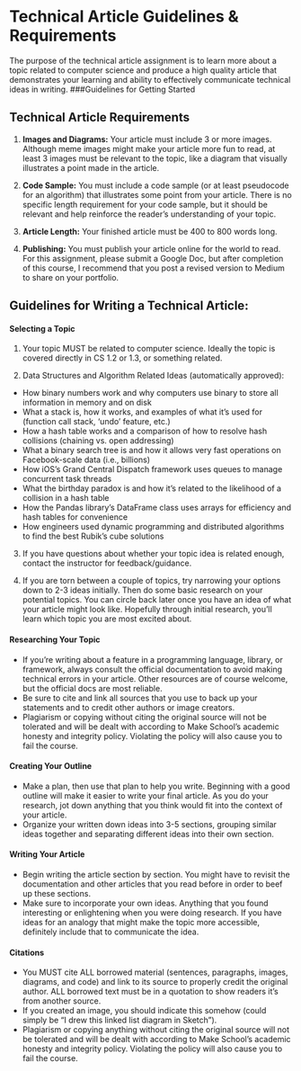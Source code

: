 
# Technical Article Guidelines & Requirements
The purpose of the technical article assignment is to learn more about a topic related to computer science and produce a high quality article that demonstrates your learning and ability to effectively communicate technical ideas in writing.
###Guidelines for Getting Started

## Technical Article Requirements

1. **Images and Diagrams:** Your article must include 3 or more images. Although meme images might make your article more fun to read, at least 3 images must be relevant to the topic, like a diagram that visually illustrates a point made in the article.

2. **Code Sample:** You must include a code sample (or at least pseudocode for an algorithm) that illustrates some point from your article.
There is no specific length requirement for your code sample, but it should be relevant and help reinforce the reader’s understanding of your topic.

3. **Article Length:** Your finished article must be 400 to 800 words long.

4. **Publishing:** You must publish your article online for the world to read. For this assignment, please submit a Google Doc, but after completion of this course, I recommend that you post a revised version to Medium to share on your portfolio.

## Guidelines for Writing a Technical Article:
#### Selecting a Topic
1. Your topic MUST be related to computer science. Ideally the topic is covered directly in CS 1.2 or 1.3, or something related.

2. Data Structures and Algorithm Related Ideas (automatically approved):
  * How binary numbers work and why computers use binary to store all information in memory and on disk
  * What a stack is, how it works, and examples of what it’s used for (function call stack, ‘undo’ feature, etc.)
  * How a hash table works and a comparison of how to resolve hash collisions (chaining vs. open addressing)
  * What a binary search tree is and how it allows very fast operations on Facebook-scale data (i.e., billions)
  * How iOS’s Grand Central Dispatch framework uses queues to manage concurrent task threads
  * What the birthday paradox is and how it’s related to the likelihood of a collision in a hash table
  * How the Pandas library’s DataFrame class uses arrays for efficiency and hash tables for convenience
  * How engineers used dynamic programming and distributed algorithms to find the best Rubik’s cube solutions
  
3. If you have questions about whether your topic idea is related enough, contact the instructor for feedback/guidance.
 
4. If you are torn between a couple of topics, try narrowing your options down to 2-3 ideas initially. Then do some basic research on your potential topics. You can circle back later once you have an idea of what your article might look like. Hopefully through initial research, you’ll learn which topic you are most excited about.

#### Researching Your Topic
* If you’re writing about a feature in a programming language, library, or framework, always consult the official documentation to avoid making technical errors in your article. Other resources are of course welcome, but the official docs are most reliable.
* Be sure to cite and link all sources that you use to back up your statements and to credit other authors or image creators.
* Plagiarism or copying without citing the original source will not be tolerated and will be dealt with according to Make School’s academic honesty and integrity policy. Violating the policy will also cause you to fail the course.

#### Creating Your Outline
* Make a plan, then use that plan to help you write. Beginning with a good outline will make it easier to write your final article. As you do your research, jot down anything that you think would fit into the context of your article.
* Organize your written down ideas into 3-5 sections, grouping similar ideas together and separating different ideas into their own section. 

#### Writing Your Article
* Begin writing the article section by section. You might have to revisit the documentation and other articles that you read before in order to beef up these sections.
* Make sure to incorporate your own ideas. Anything that you found interesting or enlightening when you were doing research. If you have ideas for an analogy that might make the topic more accessible, definitely include that to communicate the idea.


#### Citations
* You MUST cite ALL borrowed material (sentences, paragraphs, images, diagrams, and code) and link to its source to properly credit the original author. ALL borrowed text must be in a quotation to show readers it’s from another source.
* If you created an image, you should indicate this somehow (could simply be “I drew this linked list diagram in Sketch”).
* Plagiarism or copying anything without citing the original source will not be tolerated and will be dealt with according to Make School’s academic honesty and integrity policy. Violating the policy will also cause you to fail the course.



